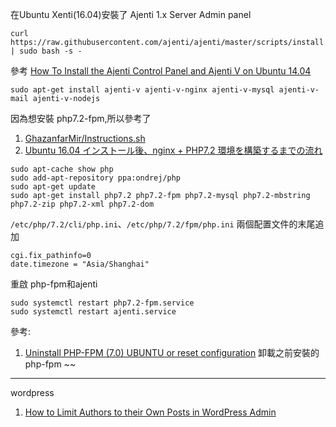 在Ubuntu Xenti(16.04)安裝了 Ajenti 1.x Server Admin panel

```
curl https://raw.githubusercontent.com/ajenti/ajenti/master/scripts/install.sh | sudo bash -s -
```

參考 [How To Install the Ajenti Control Panel and Ajenti V on Ubuntu 14.04](https://www.digitalocean.com/community/tutorials/how-to-install-the-ajenti-control-panel-and-ajenti-v-on-ubuntu-14-04)

```
sudo apt-get install ajenti-v ajenti-v-nginx ajenti-v-mysql ajenti-v-mail ajenti-v-nodejs
```

因為想安裝 php7.2-fpm,所以參考了

1. [GhazanfarMir/Instructions.sh](https://gist.github.com/GhazanfarMir/03bd1f1f770a3834d47274586d46ea62)
1. [Ubuntu 16.04 インストール後、nginx + PHP7.2 環境を構築するまでの流れ](https://qiita.com/renny1398/items/a6aa309d05245f0aae60)

```
sudo apt-cache show php
sudo add-apt-repository ppa:ondrej/php
sudo apt-get update
sudo apt-get install php7.2 php7.2-fpm php7.2-mysql php7.2-mbstring php7.2-zip php7.2-xml php7.2-dom
```

`/etc/php/7.2/cli/php.ini`、`/etc/php/7.2/fpm/php.ini` 兩個配置文件的末尾追加

```
cgi.fix_pathinfo=0
date.timezone = "Asia/Shanghai"
```

重啟 php-fpm和ajenti

```
sudo systemctl restart php7.2-fpm.service
sudo systemctl restart ajenti.service
```




參考:

1. [Uninstall PHP-FPM (7.0) UBUNTU or reset configuration](https://stackoverflow.com/a/40804423) 卸載之前安裝的 php-fpm ~~


--- 

wordpress 

1. [How to Limit Authors to their Own Posts in WordPress Admin](https://www.wpbeginner.com/plugins/how-to-limit-authors-to-their-own-posts-in-wordpress-admin/)